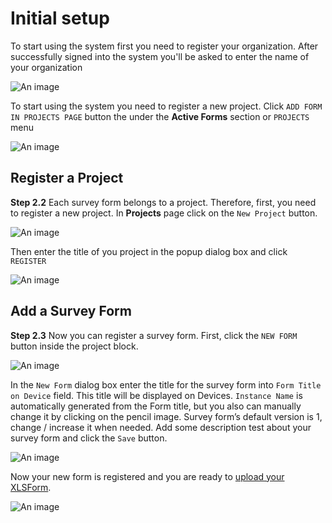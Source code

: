 # Initial setup

To start using the system first you need to register your organization. After successfully signed into the system you'll be asked to enter the name of your organization

![An image](/images/s2_0-RegOrganization.png)

To start using the system you need to register a new project. Click `ADD FORM IN PROJECTS PAGE` button the under the **Active Forms** section or `PROJECTS` menu

![An image](/images/s2-ActiveFormsNone.png)

## Register a Project

**Step 2.2** Each survey form belongs to a project. Therefore, first, you need to register a new project. In **Projects** page click on the `New Project` button.

![An image](/images/s4-ProjectsNone.png)

Then enter the title of you project in the popup dialog box and click `REGISTER`

![An image](/images/s4-ProjectsAddNew.png)

## Add a Survey Form

**Step 2.3** Now you can register a survey form. First, click the `NEW FORM` button inside the project block.

![An image](/images/s4-ProjectsAddForm.png)

In the `New Form` dialog box enter the title for the survey form into `Form Title on Device` field. This title will be displayed on Devices. `Instance Name` is automatically generated from the Form title, but you also can manually change it by clicking on the pencil image.  Survey form’s default version is 1, change / increase it when needed. Add some description test about your survey form and click the `Save` button.

![An image](/images/s4-ProjectsAddFormDialog.png)

Now your new form is registered and you are ready to  [upload your XLSForm](/guide/11-upload-xlsform.html).

![An image](/images/s4-ProjectsDraftForm.png)